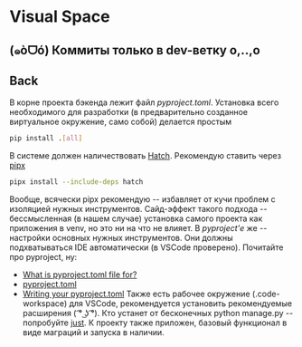 # Visual Space

(๑òᗜó) **Коммиты только в dev-ветку** o,..,o
---

## Back
В корне проекта бэкенда лежит файл *pyproject.toml*. Установка всего необходимого для разработки (в предварительно созданное виртуальное окружение, само собой) делается простым
```sh
pip install .[all]
```
В системе должен наличествовать [Hatch](https://hatch.pypa.io/latest/). Рекомендую ставить через [pipx](https://pipx.pypa.io/stable/)
```sh
pipx install --include-deps hatch
```
Вообще, всячески pipx рекомендую -- избавляет от кучи проблем с изоляцией нужных инструментов.
Сайд-эффект такого подхода -- бессмысленная (в нашем случае) установка самого проекта как приложения в venv, но это ни на что не влияет.
В *pyproject'е* же -- настройки основных нужных инструментов. Они должны подхватываться IDE автоматически (в VSCode проверено).
Почитайте про pyproject, ну:
* [What is pyproject.toml file for?](https://stackoverflow.com/a/66472800)
* [pyproject.toml](https://pip.pypa.io/en/stable/reference/build-system/pyproject-toml/#pyproject-toml)
* [Writing your pyproject.toml](https://packaging.python.org/en/latest/guides/writing-pyproject-toml/#writing-your-pyproject-toml)
Также есть рабочее окружение (.code-workspace) для VSCode, рекомендуется установить рекомендуемые расширения ( ͡° ͜ʖ ͡°).
Кто устанет от бесконечных python manage.py -- попробуйте [just](https://github.com/casey/just). К проекту также приложен, базовый функционал в виде маграций и запуска в наличии.
